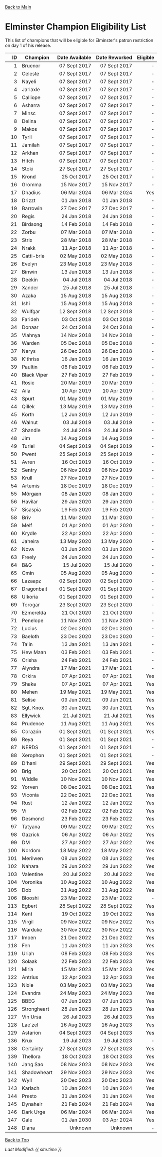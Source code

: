 [Back to Main](index.md)

# Elminster Champion Eligibility List

This list of champions that will be eligible for Elminster's patron restriction on day 1 of his release.

| ID | Champion | Date Available | Date Reworked | Eligible |
|--:|---|--:|--:|--:|
| 1 | Bruenor | 07 Sept 2017 | 07 Sept 2017 | - |
| 2 | Celeste | 07 Sept 2017 | 07 Sept 2017 | - |
| 3 | Nayeli | 07 Sept 2017 | 07 Sept 2017 | - |
| 4 | Jarlaxle | 07 Sept 2017 | 07 Sept 2017 | - |
| 5 | Calliope | 07 Sept 2017 | 07 Sept 2017 | - |
| 6 | Asharra | 07 Sept 2017 | 07 Sept 2017 | - |
| 7 | Minsc | 07 Sept 2017 | 07 Sept 2017 | - |
| 8 | Delina | 07 Sept 2017 | 07 Sept 2017 | - |
| 9 | Makos | 07 Sept 2017 | 07 Sept 2017 | - |
| 10 | Tyril | 07 Sept 2017 | 07 Sept 2017 | - |
| 11 | Jamilah | 07 Sept 2017 | 07 Sept 2017 | - |
| 12 | Arkhan | 07 Sept 2017 | 07 Sept 2017 | - |
| 13 | Hitch | 07 Sept 2017 | 07 Sept 2017 | - |
| 14 | Stoki | 27 Sept 2017 | 27 Sept 2017 | - |
| 15 | Krond | 25 Oct 2017 | 25 Oct 2017 | - |
| 16 | Gromma | 15 Nov 2017 | 15 Nov 2017 | - |
| 17 | Dhadius | 06 Mar 2024 | 06 Mar 2024 | Yes |
| 18 | Drizzt | 01 Jan 2018 | 01 Jan 2018 | - |
| 19 | Barrowin | 27 Dec 2017 | 27 Dec 2017 | - |
| 20 | Regis | 24 Jan 2018 | 24 Jan 2018 | - |
| 21 | Birdsong | 14 Feb 2018 | 14 Feb 2018 | - |
| 22 | Zorbu | 07 Mar 2018 | 07 Mar 2018 | - |
| 23 | Strix | 28 Mar 2018 | 28 Mar 2018 | - |
| 24 | Nrakk | 11 Apr 2018 | 11 Apr 2018 | - |
| 25 | Catti-brie | 02 May 2018 | 02 May 2018 | - |
| 26 | Evelyn | 23 May 2018 | 23 May 2018 | - |
| 27 | Binwin | 13 Jun 2018 | 13 Jun 2018 | - |
| 28 | Deekin | 04 Jul 2018 | 04 Jul 2018 | - |
| 29 | Xander | 25 Jul 2018 | 25 Jul 2018 | - |
| 30 | Azaka | 15 Aug 2018 | 15 Aug 2018 | - |
| 31 | Ishi | 15 Aug 2018 | 15 Aug 2018 | - |
| 32 | Wulfgar | 12 Sept 2018 | 12 Sept 2018 | - |
| 33 | Farideh | 03 Oct 2018 | 03 Oct 2018 | - |
| 34 | Donaar | 24 Oct 2018 | 24 Oct 2018 | - |
| 35 | Vlahnya | 14 Nov 2018 | 14 Nov 2018 | - |
| 36 | Warden | 05 Dec 2018 | 05 Dec 2018 | - |
| 37 | Nerys | 26 Dec 2018 | 26 Dec 2018 | - |
| 38 | K'thriss | 16 Jan 2019 | 16 Jan 2019 | - |
| 39 | Paultin | 06 Feb 2019 | 06 Feb 2019 | - |
| 40 | Black Viper | 27 Feb 2019 | 27 Feb 2019 | - |
| 41 | Rosie | 20 Mar 2019 | 20 Mar 2019 | - |
| 42 | Aila | 10 Apr 2019 | 10 Apr 2019 | - |
| 43 | Spurt | 01 May 2019 | 01 May 2019 | - |
| 44 | Qillek | 13 May 2019 | 13 May 2019 | - |
| 45 | Korth | 12 Jun 2019 | 12 Jun 2019 | - |
| 46 | Walnut | 03 Jul 2019 | 03 Jul 2019 | - |
| 47 | Shandie | 24 Jul 2019 | 24 Jul 2019 | - |
| 48 | Jim | 14 Aug 2019 | 14 Aug 2019 | - |
| 49 | Turiel | 04 Sept 2019 | 04 Sept 2019 | - |
| 50 | Pwent | 25 Sept 2019 | 25 Sept 2019 | - |
| 51 | Avren | 16 Oct 2019 | 16 Oct 2019 | - |
| 52 | Sentry | 06 Nov 2019 | 06 Nov 2019 | - |
| 53 | Krull | 27 Nov 2019 | 27 Nov 2019 | - |
| 54 | Artemis | 18 Dec 2019 | 18 Dec 2019 | - |
| 55 | Môrgæn | 08 Jan 2020 | 08 Jan 2020 | - |
| 56 | Havilar | 29 Jan 2020 | 29 Jan 2020 | - |
| 57 | Sisaspia | 19 Feb 2020 | 19 Feb 2020 | - |
| 58 | Briv | 11 Mar 2020 | 11 Mar 2020 | - |
| 59 | Melf | 01 Apr 2020 | 01 Apr 2020 | - |
| 60 | Krydle | 22 Apr 2020 | 22 Apr 2020 | - |
| 61 | Jaheira | 13 May 2020 | 13 May 2020 | - |
| 62 | Nova | 03 Jun 2020 | 03 Jun 2020 | - |
| 63 | Freely | 24 Jun 2020 | 24 Jun 2020 | - |
| 64 | B&G | 15 Jul 2020 | 15 Jul 2020 | - |
| 65 | Omin | 05 Aug 2020 | 05 Aug 2020 | - |
| 66 | Lazaapz | 02 Sept 2020 | 02 Sept 2020 | - |
| 67 | Dragonbait | 01 Sept 2020 | 01 Sept 2020 | - |
| 68 | Ulkoria | 01 Sept 2020 | 01 Sept 2020 | - |
| 69 | Torogar | 23 Sept 2020 | 23 Sept 2020 | - |
| 70 | Ezmerelda | 21 Oct 2020 | 21 Oct 2020 | - |
| 71 | Penelope | 11 Nov 2020 | 11 Nov 2020 | - |
| 72 | Lucius | 02 Dec 2020 | 02 Dec 2020 | - |
| 73 | Baeloth | 23 Dec 2020 | 23 Dec 2020 | - |
| 74 | Talin | 13 Jan 2021 | 13 Jan 2021 | - |
| 75 | Hew Maan | 03 Feb 2021 | 03 Feb 2021 | - |
| 76 | Orisha | 24 Feb 2021 | 24 Feb 2021 | - |
| 77 | Alyndra | 17 Mar 2021 | 17 Mar 2021 | - |
| 78 | Orkira | 07 Apr 2021 | 07 Apr 2021 | Yes |
| 79 | Shaka | 07 Apr 2021 | 07 Apr 2021 | Yes |
| 80 | Mehen | 19 May 2021 | 19 May 2021 | Yes |
| 81 | Selise | 09 Jun 2021 | 09 Jun 2021 | Yes |
| 82 | Sgt. Knox | 30 Jun 2021 | 30 Jun 2021 | Yes |
| 83 | Ellywick | 21 Jul 2021 | 21 Jul 2021 | Yes |
| 84 | Prudence | 11 Aug 2021 | 11 Aug 2021 | Yes |
| 85 | Corazón | 01 Sept 2021 | 01 Sept 2021 | Yes |
| 86 | Reya | 01 Sept 2021 | 01 Sept 2021 | - |
| 87 | NERDS | 01 Sept 2021 | 01 Sept 2021 | - |
| 88 | Xerophon | 01 Sept 2021 | 01 Sept 2021 | - |
| 89 | D'hani | 29 Sept 2021 | 29 Sept 2021 | Yes |
| 90 | Brig | 20 Oct 2021 | 20 Oct 2021 | Yes |
| 91 | Widdle | 10 Nov 2021 | 10 Nov 2021 | Yes |
| 92 | Yorven | 08 Dec 2021 | 08 Dec 2021 | Yes |
| 93 | Viconia | 22 Dec 2021 | 22 Dec 2021 | Yes |
| 94 | Rust | 12 Jan 2022 | 12 Jan 2022 | Yes |
| 95 | Vi | 02 Feb 2022 | 02 Feb 2022 | Yes |
| 96 | Desmond | 23 Feb 2022 | 23 Feb 2022 | Yes |
| 97 | Tatyana | 09 Mar 2022 | 09 Mar 2022 | Yes |
| 98 | Gazrick | 06 Apr 2022 | 06 Apr 2022 | Yes |
| 99 | DM | 27 Apr 2022 | 27 Apr 2022 | Yes |
| 100 | Nordom | 18 May 2022 | 18 May 2022 | Yes |
| 101 | Merilwen | 08 Jun 2022 | 08 Jun 2022 | Yes |
| 102 | Nahara | 29 Jun 2022 | 29 Jun 2022 | Yes |
| 103 | Valentine | 20 Jul 2022 | 20 Jul 2022 | Yes |
| 104 | Voronika | 10 Aug 2022 | 10 Aug 2022 | Yes |
| 105 | Dob | 31 Aug 2022 | 31 Aug 2022 | Yes |
| 106 | Blooshi | 23 Mar 2022 | 23 Mar 2022 | - |
| 113 | Egbert | 28 Sept 2022 | 28 Sept 2022 | Yes |
| 114 | Kent | 19 Oct 2022 | 19 Oct 2022 | Yes |
| 115 | Virgil | 09 Nov 2022 | 09 Nov 2022 | Yes |
| 116 | Warduke | 30 Nov 2022 | 30 Nov 2022 | Yes |
| 117 | Imoen | 21 Dec 2022 | 21 Dec 2022 | Yes |
| 118 | Fen | 11 Jan 2023 | 11 Jan 2023 | Yes |
| 119 | Uriah | 08 Feb 2023 | 08 Feb 2023 | Yes |
| 120 | Solaak | 22 Feb 2023 | 22 Feb 2023 | Yes |
| 121 | Miria | 15 Mar 2023 | 15 Mar 2023 | Yes |
| 122 | Antrius | 12 Apr 2023 | 12 Apr 2023 | Yes |
| 123 | Nixie | 03 May 2023 | 03 May 2023 | Yes |
| 124 | Evandra | 24 May 2023 | 24 May 2023 | Yes |
| 125 | BBEG | 07 Jun 2023 | 07 Jun 2023 | Yes |
| 126 | Strongheart | 28 Jun 2023 | 28 Jun 2023 | Yes |
| 127 | Vin Ursa | 26 Jul 2023 | 26 Jul 2023 | Yes |
| 128 | Lae'zel | 16 Aug 2023 | 16 Aug 2023 | Yes |
| 129 | Astarion | 04 Sept 2023 | 04 Sept 2023 | Yes |
| 136 | Krux | 19 Jul 2023 | 19 Jul 2023 | - |
| 138 | Certainty | 27 Sept 2023 | 27 Sept 2023 | Yes |
| 139 | Thellora | 18 Oct 2023 | 18 Oct 2023 | Yes |
| 140 | Jang Sao | 08 Nov 2023 | 08 Nov 2023 | Yes |
| 141 | Shadowheart | 29 Nov 2023 | 29 Nov 2023 | Yes |
| 142 | Wyll | 20 Dec 2023 | 20 Dec 2023 | Yes |
| 143 | Karlach | 10 Jan 2024 | 10 Jan 2024 | Yes |
| 144 | Presto | 31 Jan 2024 | 31 Jan 2024 | Yes |
| 145 | Dynaheir | 21 Feb 2024 | 21 Feb 2024 | Yes |
| 146 | Dark Urge | 06 Mar 2024 | 06 Mar 2024 | Yes |
| 147 | Gale | 01 Jan 2030 | 03 Apr 2024 | Yes |
| 148 | Diana | Unknown | Unknown | - |

[Back to Top](#top)

*Last Modified: {{ site.time }}*